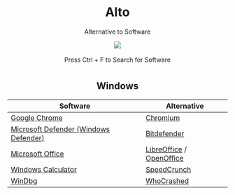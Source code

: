 <div align="center">
  <h1>Alto</h1>
  <p>Alternative to Software</p>
  <img src="https://github.com/LeBazarDeBryan/Alto/actions/workflows/pages/pages-build-deployment/badge.svg" />
  <br></br>
  Press Ctrl + F to Search for Software

#

  <h2>Windows</h2>

  | Software | Alternative |
  |----------|-------------|
  | <a href="https://www.google.com/chrome/">Google Chrome</a> | <a href="https://download-chromium.appspot.com/">Chromium</a> |
  | <a href="">Microsoft Defender (Windows Defender)</a> | <a href="https://download.bitdefender.com/windows/installer/en-us/bitdefender_avfree.exe">Bitdefender</a> |
  | <a href="https://github.com/LeBazarDeBryan/Zer0ffice#readme">Microsoft Office</a> | <a href="https://libreoffice.org/download/">LibreOffice</a> / <a href="https://www.openoffice.org/download/">OpenOffice</a> |
  | <a href="">Windows Calculator</a> | <a href="https://heldercorreia.bitbucket.io/speedcrunch/download.html">SpeedCrunch</a> |
  | <a href="ms-windows-store://pdp?hl=en-us&gl=us&productid=9PGJGD53TN86">WinDbg</a> | <a href="https://www.resplendence.com/download/whocrashedSetup.exe">WhoCrashed</a> |

</div>
